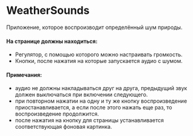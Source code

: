 # WeatherSounds

Приложение, которое воспроизводит определённый шум природы.

#### На странице должны находиться:

-   Регулятор, с помощью которого можно настраивать громкость.
-   Кнопки, после нажатия на которые запускается аудио с шумом.

#### Примечания:

-   аудио не должны накладываться друг на друга, предыдущий звук должен выключаться при включении следующего.
-   при повторном нажатии на одну и ту же кнопку воспроизведение приостанавливается, а если после этого нажать еще раз, то воспроизведение продолжится.
-   после нажатия на кнопку для страницы устанавливается соответствующая фоновая картинка.
